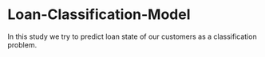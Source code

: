 # Loan-Classification-Model
In this study we try to predict loan state of our customers as a classification problem.
